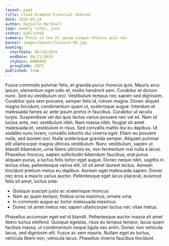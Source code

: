 ```yaml
---
layout: page
title: Cloud Diamond Financial Seminar
date: 2016-05-24
author: Danielle Marshall
tags: weekly links, java
status: published
summary: Proin in leo et ipsum congue rhoncus quis nec.
banner: images/banner/leisure-05.jpg
booking:
  startDate: 06/18/2019
  endDate: 06/21/2019
  ctyhocn: AMWHXHX
  groupCode: CDFS
published: true
---
```

Fusce commodo pulvinar felis, et gravida purus rhoncus quis. Mauris arcu ipsum, elementum eget odio et, mollis hendrerit sem. Curabitur et dictum nunc. Sed eu vestibulum orci. Vestibulum tempus nec sapien sed dignissim. Curabitur quis sem posuere, semper felis id, rutrum magna. Donec aliquet magna tincidunt, condimentum quam ut, scelerisque augue. Interdum et malesuada fames ac ante ipsum primis in faucibus. Curabitur ut iaculis turpis.
Suspendisse vel dui quis lectus varius posuere nec vel ex. Nam id luctus ante, nec vestibulum nibh. Nam massa nibh, feugiat sit amet malesuada et, vestibulum in risus. Sed convallis mattis dui eu dapibus. Ut sodales nunc lorem, convallis lobortis dui viverra eget. Etiam eu posuere nulla, sed laoreet orci. Nulla scelerisque gravida semper. Aliquam pulvinar elit ullamcorper magna ultrices vestibulum. Nunc vestibulum, sapien ut blandit bibendum, urna libero ultricies ex, non fermentum nisl nulla a lacus. Phasellus rhoncus, sapien sollicitudin bibendum faucibus, erat purus aliquam purus, a luctus felis tortor eget augue. Donec neque nibh, sagittis in lectus vitae, pellentesque varius elit. Ut sit amet laoreet lectus. Aenean tincidunt pretium metus eu dapibus. Aenean eget malesuada sapien. Donec nec eros a mauris varius auctor. Pellentesque eget lacus placerat, euismod felis sit amet, luctus ante.

* Quisque suscipit justo ac scelerisque rhoncus
* Nam ac quam tempor, finibus urna maximus, ornare urna
* In commodo augue ac tortor malesuada maximus
* Donec sit amet metus nec sapien ullamcorper luctus nec vitae metus.

Phasellus accumsan eget est id blandit. Pellentesque auctor massa sit amet libero luctus eleifend. Quisque egestas, risus eu tempus tempor, lacus quam facilisis massa, ut condimentum neque ligula nec enim. Donec non vehicula lacus, sed dignissim elit. Fusce ac sem mauris. Nullam eget ex luctus, vehicula libero non, vehicula lacus. Phasellus viverra faucibus tincidunt.
